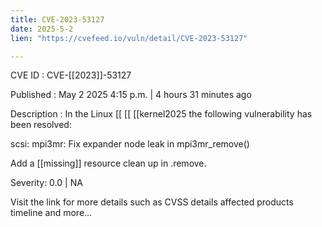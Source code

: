 ```yaml
---
title: CVE-2023-53127
date: 2025-5-2
lien: "https://cvefeed.io/vuln/detail/CVE-2023-53127"

---
```


CVE ID : CVE-[[2023]]-53127

Published :  May 2
2025
4:15 p.m. | 4 hours
31 minutes ago

Description : In the Linux  [[ [[ [[kernel2025
the following vulnerability has been resolved:

scsi: mpi3mr: Fix expander node leak in mpi3mr_remove()

Add a  [[missing]] resource clean up in .remove.

Severity: 0.0 | NA

Visit the link for more details
such as CVSS details
affected products
timeline
and more...
